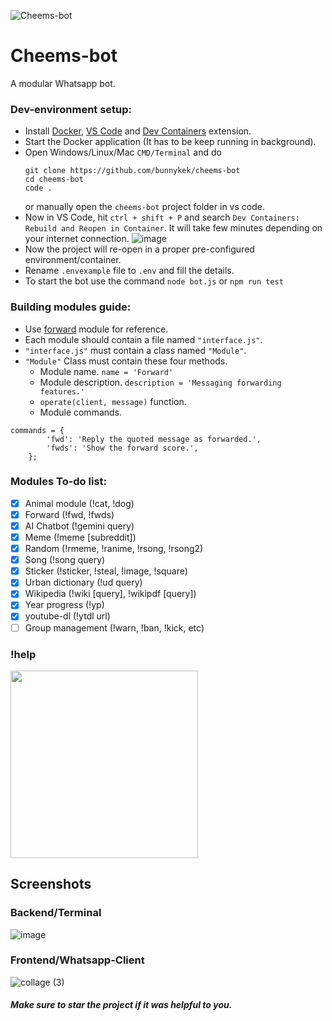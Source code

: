 ![Cheems-bot](https://github.com/bunnykek/Cheems-bot/blob/main/assets/logo.svg)
# Cheems-bot
A modular Whatsapp bot.

### Dev-environment setup:
- Install [Docker](https://docs.docker.com/engine/install/), [VS Code](https://code.visualstudio.com/download) and [Dev Containers](https://marketplace.visualstudio.com/items?itemName=ms-vscode-remote.remote-containers) extension.
- Start the Docker application (It has to be keep running in background).
- Open Windows/Linux/Mac `CMD/Terminal` and do
  ```
  git clone https://github.com/bunnykek/cheems-bot
  cd cheems-bot
  code .
  ```
  or manually open the `cheems-bot` project folder in vs code.
- Now in VS Code, hit `ctrl + shift + P` and search `Dev Containers: Rebuild and Reopen in Container`. 
It will take few minutes depending on your internet connection.
![image](https://github.com/bunnykek/cheems-bot/assets/67633271/57f6584b-926f-4ede-abe2-46f78d991553)
- Now the project will re-open in a proper pre-configured environment/container.
- Rename `.envexample` file to `.env` and fill the details.
- To start the bot use the command `node bot.js` or `npm run test`

### Building modules guide:
- Use [forward](https://github.com/bunnykek/Cheems-bot/blob/main/modules/forward/interface.js) module for reference.
- Each module should contain a file named `"interface.js"`.
- `"interface.js"` must contain a class named `"Module"`.
- `"Module"` Class must contain these four methods.
  - Module name. `name = 'Forward'`
  - Module description. `description = 'Messaging forwarding features.'`
  - `operate(client, message)` function.
  - Module commands. 
```
commands = {
		'fwd': 'Reply the quoted message as forwarded.',
		'fwds': 'Show the forward score.',
	};
```

### Modules To-do list:
- [x] Animal module (!cat, !dog)
- [x] Forward (!fwd, !fwds)
- [x] AI Chatbot (!gemini query)
- [x] Meme (!meme [subreddit])
- [x] Random (!rmeme, !ranime, !rsong, !rsong2)
- [x] Song (!song query)
- [x] Sticker (!sticker, !steal, !image, !square)
- [x] Urban dictionary (!ud query)
- [x] Wikipedia (!wiki [query], !wikipdf [query])
- [x] Year progress (!yp)
- [x] youtube-dl (!ytdl url) 
- [ ] Group management (!warn, !ban, !kick, etc)

### !help
<img src="https://github.com/bunnykek/Cheems-bot/assets/67633271/1fa89438-921f-499a-b7e6-b8ff473ad7ac" width="300"> 


## Screenshots
### Backend/Terminal
![image](https://github.com/bunnykek/Cheems-bot/assets/67633271/a6591070-f2fe-4c31-b138-dbed4e80a22a)

### Frontend/Whatsapp-Client
![collage (3)](https://github.com/bunnykek/Cheems-bot/assets/67633271/727fa4a5-20be-4ef7-9463-a8ce5b2afbad)

##### Make sure to star the project if it was helpful to you.
